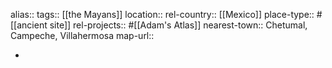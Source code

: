 alias::
tags:: [[the Mayans]]
location::
rel-country:: [[Mexico]]
place-type:: #[[ancient site]] rel-projects:: #[[Adam's Atlas]]
nearest-town:: Chetumal, Campeche, Villahermosa
map-url::

-
